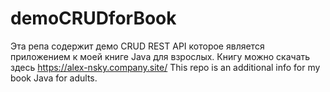 # demoCRUDforBook

Эта репа содержит демо CRUD REST API которое является приложением к моей книге Java для взрослых. Книгу можно скачать здесь https://alex-nsky.company.site/
This repo is an additional info for my book Java for adults.
